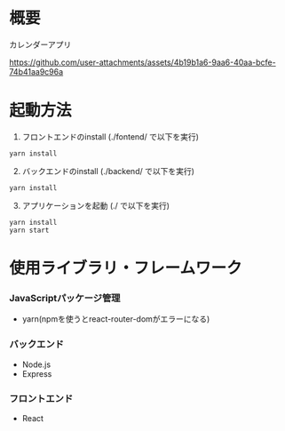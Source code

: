 # 概要
カレンダーアプリ


https://github.com/user-attachments/assets/4b19b1a6-9aa6-40aa-bcfe-74b41aa9c96a


# 起動方法
1. フロントエンドのinstall (./fontend/ で以下を実行)
```
yarn install
```

2. バックエンドのinstall (./backend/ で以下を実行)
```
yarn install
```

3. アプリケーションを起動 (./ で以下を実行)
```
yarn install
yarn start
```

# 使用ライブラリ・フレームワーク
### JavaScriptパッケージ管理
- yarn(npmを使うとreact-router-domがエラーになる)

### バックエンド
- Node.js
- Express

### フロントエンド
- React
